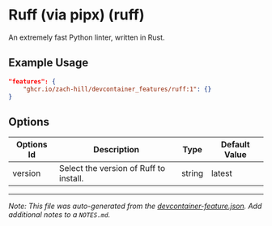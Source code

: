 

# Ruff (via pipx) (ruff)

An extremely fast Python linter, written in Rust.

## Example Usage

```json
"features": {
    "ghcr.io/zach-hill/devcontainer_features/ruff:1": {}
}
```

## Options

| Options Id | Description | Type | Default Value |
|-----|-----|-----|-----|
| version | Select the version of Ruff to install. | string | latest |



---

_Note: This file was auto-generated from the [devcontainer-feature.json](https://github.com/zach-hill/devcontainer_features/blob/main/src/ruff/devcontainer-feature.json).  Add additional notes to a `NOTES.md`._
